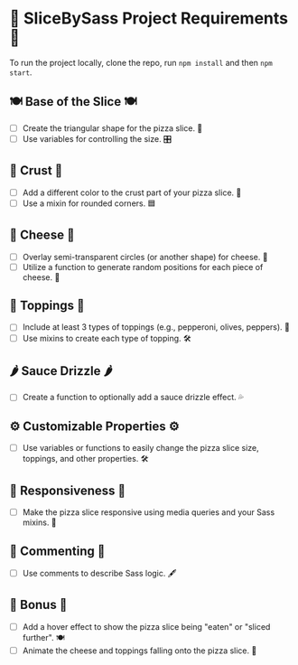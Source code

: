 # 🍕 SliceBySass Project Requirements 🍕

To run the project locally, clone the repo, run `npm install` and then `npm start`.

## 🍽 Base of the Slice 🍽
- [ ] Create the triangular shape for the pizza slice. 📐
- [ ] Use variables for controlling the size. 🎛

## 🥖 Crust 🥖
- [ ] Add a different color to the crust part of your pizza slice. 🎨
- [ ] Use a mixin for rounded corners. 🟦

## 🧀 Cheese 🧀
- [ ] Overlay semi-transparent circles (or another shape) for cheese. 🔵
- [ ] Utilize a function to generate random positions for each piece of cheese. 🎲

## 🍅 Toppings 🍅
- [ ] Include at least 3 types of toppings (e.g., pepperoni, olives, peppers). 🍕
- [ ] Use mixins to create each type of topping. 🛠

## 🌶 Sauce Drizzle 🌶
- [ ] Create a function to optionally add a sauce drizzle effect. 💦

## ⚙ Customizable Properties ⚙
- [ ] Use variables or functions to easily change the pizza slice size, toppings, and other properties. 🛠

## 📱 Responsiveness 📱
- [ ] Make the pizza slice responsive using media queries and your Sass mixins. 📲

## 📝 Commenting 📝
- [ ] Use comments to describe Sass logic. 🖋

## 🌟 Bonus 🌟
- [ ] Add a hover effect to show the pizza slice being "eaten" or "sliced further". 🍽
- [ ] Animate the cheese and toppings falling onto the pizza slice. 🎥

